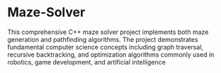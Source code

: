 # Maze-Solver
This comprehensive C++ maze solver project implements both maze generation and pathfinding algorithms. The project demonstrates fundamental computer science concepts including graph traversal, recursive backtracking, and optimization algorithms commonly used in robotics, game development, and artificial intelligence
